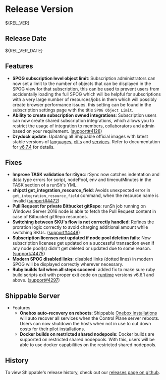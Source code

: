 # Release Version
${REL_VER}

## Release Date
${REL_VER_DATE}

## Features
  - **SPOG subscription level object limit**: Subscription administrators can now set a limit to the number of objects that can be displayed in the SPOG view for that subscription, this can be used to prevent users from accidentally loading the full SPOG which will be helpful for subscriptions with a very large number of resources/jobs in them which will possibly create browser performance issues.
  this setting can be found in the subscription settings page with the title `SPOG Object Limit`.
  - **Ability to create subscription owned integrations**: Subscription users can now create shared subscription integrations, which allows you to restrict the usage of integration to members, collaborators and admin based on your requirement. ([support#4128](https://github.com/Shippable/support/issues/4128))
   - **Drydock update**: Updating all Shippable official images with latest
  stable versions of [languages](http://docs.shippable.com/platform/runtime/machine-image/language-versions/), [cli's](http://docs.shippable.com/platform/runtime/machine-image/cli-versions/) and [services](http://docs.shippable.com/platform/runtime/machine-image/services-versions/). Refer to documentation
  for [v6.7.4](http://docs.shippable.com/platform/runtime/machine-image/ami-v674/) for details.


## Fixes
  - **Improve TASK validation for rSync**: rSync now catches indentation and data type errors for script, nodePool, env and timeoutMinutes in the TASK section of a runSh's YML.
  - **shipctl get_integration_resource_field**: Avoids unexpected error in `get_integration_resource_field` command, when the resource name is invalid ([support#4472](https://github.com/Shippable/support/issues/4472))
  - **Pull Request for private Bitbucket gitRepo**: runSh job running on Windows Server 2016 node is able to fetch the Pull Request content in case of Bitbucket gitRepo resources.
  - **Switching between SKU's flow is not correctly handled**: Refines the proration logic correctly to avoid charging additional amount while switching SKUs. ([support#4448](https://github.com/Shippable/support/issues/4448))
  - **Subscription licenses not updated if node pool deletion fails**: Now subscription licenses get updated on a successful transaction even if any node pool(s) didn't get deleted or updated due to some reason. ([support#4475](https://github.com/Shippable/support/issues/4475))
  - **Modern SPOG disabled links**: disabled links (dotted lines) in modern SPOG will be displayed correctly wherever necessary.
  - **Ruby builds fail when all steps succeed**: added fix to make sure ruby build scripts exit with proper exit code on [runtime](http://docs.shippable.com/platform/runtime/machine-image/ami-overview/) versions v6.6.1 and above. ([support#4297](https://github.com/Shippable/support/issues/4297))

## Shippable Server

  - Features
      - **Onebox auto-recovery on reboots**: Shippable [Onebox installations](http://docs.shippable.com/platform/server/install-onebox/) will auto recover all services when the Control
        Plane server reboots. Users can now shutdown the hosts when not in use to cut down costs for their pilot installations.
      - **Docker builds on restricted shared nodepools**: Docker builds are supported on restricted shared nodepools. With this, users will be able to use docker capabilities on the restricted shared nodepools.

## History

To view Shippable's release history, check out our [releases page on github](https://github.com/Shippable/admiral/releases).
